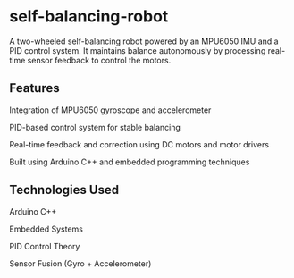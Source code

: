 # self-balancing-robot
A two-wheeled self-balancing robot powered by an MPU6050 IMU and a PID control system. It maintains balance autonomously by processing real-time sensor feedback to control the motors.
## Features
Integration of MPU6050 gyroscope and accelerometer

PID-based control system for stable balancing

Real-time feedback and correction using DC motors and motor drivers

Built using Arduino C++ and embedded programming techniques

## Technologies Used

Arduino C++

Embedded Systems

PID Control Theory

Sensor Fusion (Gyro + Accelerometer)

